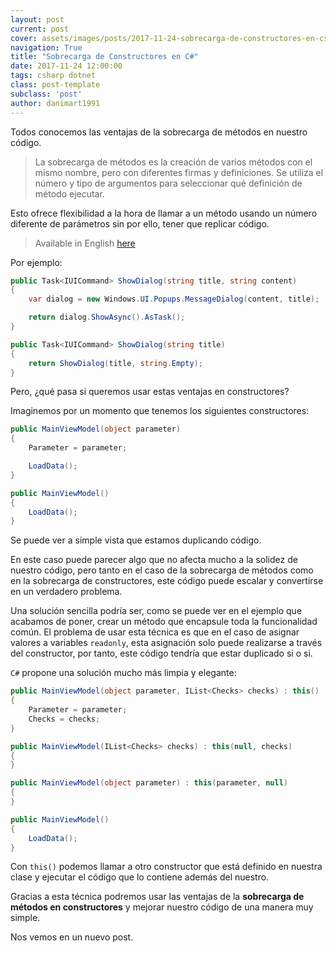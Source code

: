 ```yaml
---
layout: post
current: post
cover: assets/images/posts/2017-11-24-sobrecarga-de-constructores-en-csharp/header.jpg
navigation: True
title: "Sobrecarga de Constructores en C#"
date: 2017-11-24 12:00:00
tags: csharp dotnet
class: post-template
subclass: 'post'
author: danimart1991
---
```


Todos conocemos las ventajas de la sobrecarga de métodos en nuestro código.

> La sobrecarga de métodos es la creación de varios métodos con el mismo nombre, pero con diferentes firmas y definiciones. Se utiliza el número y tipo de argumentos para seleccionar qué definición de método ejecutar.

Esto ofrece flexibilidad a la hora de llamar a un método usando un número diferente de parámetros sin por ello, tener que replicar código. 

> Available in English [here](http://www.danielmartingonzalez.com/2017/06/constructor-overloading-in-csharp-readme.html)

Por ejemplo:

```C#
public Task<IUICommand> ShowDialog(string title, string content)
{
    var dialog = new Windows.UI.Popups.MessageDialog(content, title);

    return dialog.ShowAsync().AsTask();
}

public Task<IUICommand> ShowDialog(string title)
{
    return ShowDialog(title, string.Empty);
}
```

Pero, ¿qué pasa si queremos usar estas ventajas en constructores?

Imaginemos por un momento que tenemos los siguientes constructores:

```C#
public MainViewModel(object parameter)
{
    Parameter = parameter;

    LoadData();
}

public MainViewModel()
{
    LoadData();
}
```

Se puede ver a simple vista que estamos duplicando código.

En este caso puede parecer algo que no afecta mucho a la solidez de nuestro código, pero tanto en el caso de la sobrecarga de métodos como en la sobrecarga de constructores, este código puede escalar y convertirse en un verdadero problema.

Una solución sencilla podría ser, como se puede ver en el ejemplo que acabamos de poner, crear un método que encapsule toda la funcionalidad común. El problema de usar esta técnica es que en el caso de asignar valores a variables ``readonly``, esta asignación solo puede realizarse a través del constructor, por tanto, este código tendrí­a que estar duplicado si o si.

``C#`` propone una solución mucho más limpia y elegante:

```C#
public MainViewModel(object parameter, IList<Checks> checks) : this()
{
    Parameter = parameter;
    Checks = checks;
}

public MainViewModel(IList<Checks> checks) : this(null, checks)
{
}

public MainViewModel(object parameter) : this(parameter, null)
{
}

public MainViewModel()
{
    LoadData();
}
```

Con ``this()`` podemos llamar a otro constructor que está definido en nuestra clase y ejecutar el código que lo contiene además del nuestro.

Gracias a esta técnica podremos usar las ventajas de la **sobrecarga de métodos en constructores** y mejorar nuestro código de una manera muy simple.

Nos vemos en un nuevo post.